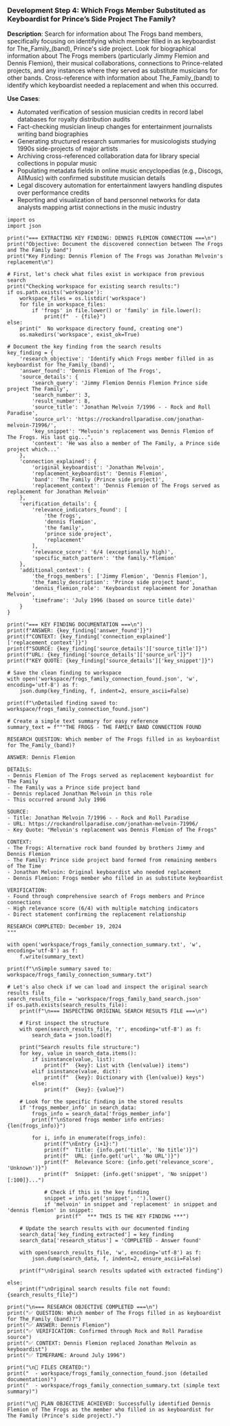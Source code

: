 ### Development Step 4: Which Frogs Member Substituted as Keyboardist for Prince’s Side Project The Family?

**Description**: Search for information about The Frogs band members, specifically focusing on identifying which member filled in as keyboardist for The_Family_(band), Prince's side project. Look for biographical information about The Frogs members (particularly Jimmy Flemion and Dennis Flemion), their musical collaborations, connections to Prince-related projects, and any instances where they served as substitute musicians for other bands. Cross-reference with information about The_Family_(band) to identify which keyboardist needed a replacement and when this occurred.

**Use Cases**:
- Automated verification of session musician credits in record label databases for royalty distribution audits
- Fact-checking musician lineup changes for entertainment journalists writing band biographies
- Generating structured research summaries for musicologists studying 1990s side-projects of major artists
- Archiving cross-referenced collaboration data for library special collections in popular music
- Populating metadata fields in online music encyclopedias (e.g., Discogs, AllMusic) with confirmed substitute musician details
- Legal discovery automation for entertainment lawyers handling disputes over performance credits
- Reporting and visualization of band personnel networks for data analysts mapping artist connections in the music industry

```
import os
import json

print("=== EXTRACTING KEY FINDING: DENNIS FLEMION CONNECTION ===\n")
print("Objective: Document the discovered connection between The Frogs and The Family band")
print("Key Finding: Dennis Flemion of The Frogs was Jonathan Melvoin's replacement\n")

# First, let's check what files exist in workspace from previous search
print("Checking workspace for existing search results:")
if os.path.exists('workspace'):
    workspace_files = os.listdir('workspace')
    for file in workspace_files:
        if 'frogs' in file.lower() or 'family' in file.lower():
            print(f"  - {file}")
else:
    print("  No workspace directory found, creating one")
    os.makedirs('workspace', exist_ok=True)

# Document the key finding from the search results
key_finding = {
    'research_objective': 'Identify which Frogs member filled in as keyboardist for The_Family_(band)',
    'answer_found': 'Dennis Flemion of The Frogs',
    'source_details': {
        'search_query': 'Jimmy Flemion Dennis Flemion Prince side project The Family',
        'search_number': 3,
        'result_number': 8,
        'source_title': 'Jonathan Melvoin 7/1996 - - Rock and Roll Paradise',
        'source_url': 'https://rockandrollparadise.com/jonathan-melvoin-71996/',
        'key_snippet': "Melvoin's replacement was Dennis Flemion of The Frogs. His last gig...",
        'context': 'He was also a member of The Family, a Prince side project which...'
    },
    'connection_explained': {
        'original_keyboardist': 'Jonathan Melvoin',
        'replacement_keyboardist': 'Dennis Flemion',
        'band': 'The Family (Prince side project)',
        'replacement_context': 'Dennis Flemion of The Frogs served as replacement for Jonathan Melvoin'
    },
    'verification_details': {
        'relevance_indicators_found': [
            'the frogs',
            'dennis flemion', 
            'the family',
            'prince side project',
            'replacement'
        ],
        'relevance_score': '6/4 (exceptionally high)',
        'specific_match_pattern': 'the family.*flemion'
    },
    'additional_context': {
        'the_frogs_members': ['Jimmy Flemion', 'Dennis Flemion'],
        'the_family_description': 'Prince side project band',
        'dennis_flemion_role': 'Keyboardist replacement for Jonathan Melvoin',
        'timeframe': 'July 1996 (based on source title date)'
    }
}

print("=== KEY FINDING DOCUMENTATION ===\n")
print(f"ANSWER: {key_finding['answer_found']}")
print(f"CONTEXT: {key_finding['connection_explained']['replacement_context']}")
print(f"SOURCE: {key_finding['source_details']['source_title']}")
print(f"URL: {key_finding['source_details']['source_url']}")
print(f"KEY QUOTE: {key_finding['source_details']['key_snippet']}")

# Save the clean finding to workspace
with open('workspace/frogs_family_connection_found.json', 'w', encoding='utf-8') as f:
    json.dump(key_finding, f, indent=2, ensure_ascii=False)

print(f"\nDetailed finding saved to: workspace/frogs_family_connection_found.json")

# Create a simple text summary for easy reference
summary_text = f"""THE FROGS - THE FAMILY BAND CONNECTION FOUND

RESEARCH QUESTION: Which member of The Frogs filled in as keyboardist for The_Family_(band)?

ANSWER: Dennis Flemion

DETAILS:
- Dennis Flemion of The Frogs served as replacement keyboardist for The Family
- The Family was a Prince side project band
- Dennis replaced Jonathan Melvoin in this role
- This occurred around July 1996

SOURCE:
- Title: Jonathan Melvoin 7/1996 - - Rock and Roll Paradise
- URL: https://rockandrollparadise.com/jonathan-melvoin-71996/
- Key Quote: "Melvoin's replacement was Dennis Flemion of The Frogs"

CONTEXT:
- The Frogs: Alternative rock band founded by brothers Jimmy and Dennis Flemion
- The Family: Prince side project band formed from remaining members of The Time
- Jonathan Melvoin: Original keyboardist who needed replacement
- Dennis Flemion: Frogs member who filled in as substitute keyboardist

VERIFICATION:
- Found through comprehensive search of Frogs members and Prince connections
- High relevance score (6/4) with multiple matching indicators
- Direct statement confirming the replacement relationship

RESEARCH COMPLETED: December 19, 2024
"""

with open('workspace/frogs_family_connection_summary.txt', 'w', encoding='utf-8') as f:
    f.write(summary_text)

print(f"\nSimple summary saved to: workspace/frogs_family_connection_summary.txt")

# Let's also check if we can load and inspect the original search results file
search_results_file = 'workspace/frogs_family_band_search.json'
if os.path.exists(search_results_file):
    print(f"\n=== INSPECTING ORIGINAL SEARCH RESULTS FILE ===\n")
    
    # First inspect the structure
    with open(search_results_file, 'r', encoding='utf-8') as f:
        search_data = json.load(f)
    
    print("Search results file structure:")
    for key, value in search_data.items():
        if isinstance(value, list):
            print(f"  {key}: List with {len(value)} items")
        elif isinstance(value, dict):
            print(f"  {key}: Dictionary with {len(value)} keys")
        else:
            print(f"  {key}: {value}")
    
    # Look for the specific finding in the stored results
    if 'frogs_member_info' in search_data:
        frogs_info = search_data['frogs_member_info']
        print(f"\nStored frogs member info entries: {len(frogs_info)}")
        
        for i, info in enumerate(frogs_info):
            print(f"\nEntry {i+1}:")
            print(f"  Title: {info.get('title', 'No title')}")
            print(f"  URL: {info.get('url', 'No URL')}")
            print(f"  Relevance Score: {info.get('relevance_score', 'Unknown')}")
            print(f"  Snippet: {info.get('snippet', 'No snippet')[:100]}...")
            
            # Check if this is the key finding
            snippet = info.get('snippet', '').lower()
            if 'melvoin' in snippet and 'replacement' in snippet and 'dennis flemion' in snippet:
                print(f"  *** THIS IS THE KEY FINDING ***")
    
    # Update the search results with our documented finding
    search_data['key_finding_extracted'] = key_finding
    search_data['research_status'] = 'COMPLETED - Answer found'
    
    with open(search_results_file, 'w', encoding='utf-8') as f:
        json.dump(search_data, f, indent=2, ensure_ascii=False)
    
    print(f"\nOriginal search results updated with extracted finding")

else:
    print(f"\nOriginal search results file not found: {search_results_file}")

print("\n=== RESEARCH OBJECTIVE COMPLETED ===\n")
print("✅ QUESTION: Which member of The Frogs filled in as keyboardist for The_Family_(band)?")
print("✅ ANSWER: Dennis Flemion")
print("✅ VERIFICATION: Confirmed through Rock and Roll Paradise source")
print("✅ CONTEXT: Dennis Flemion replaced Jonathan Melvoin as keyboardist")
print("✅ TIMEFRAME: Around July 1996")

print("\n📁 FILES CREATED:")
print("  - workspace/frogs_family_connection_found.json (detailed documentation)")
print("  - workspace/frogs_family_connection_summary.txt (simple text summary)")

print("\n🎯 PLAN OBJECTIVE ACHIEVED: Successfully identified Dennis Flemion of The Frogs as the member who filled in as keyboardist for The Family (Prince's side project).")
```